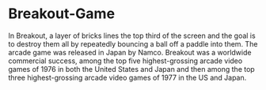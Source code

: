 # Breakout-Game

 In Breakout, a layer of bricks lines the top third of the screen and the goal is to destroy them all by repeatedly bouncing a ball 
 off a paddle into them. The arcade game was released in Japan by Namco. 
 Breakout was a worldwide commercial success, among the top five highest-grossing arcade video games of 1976 in both the United States and 
 Japan and then among the top three highest-grossing arcade video games of 1977 in the US and Japan. 
 
